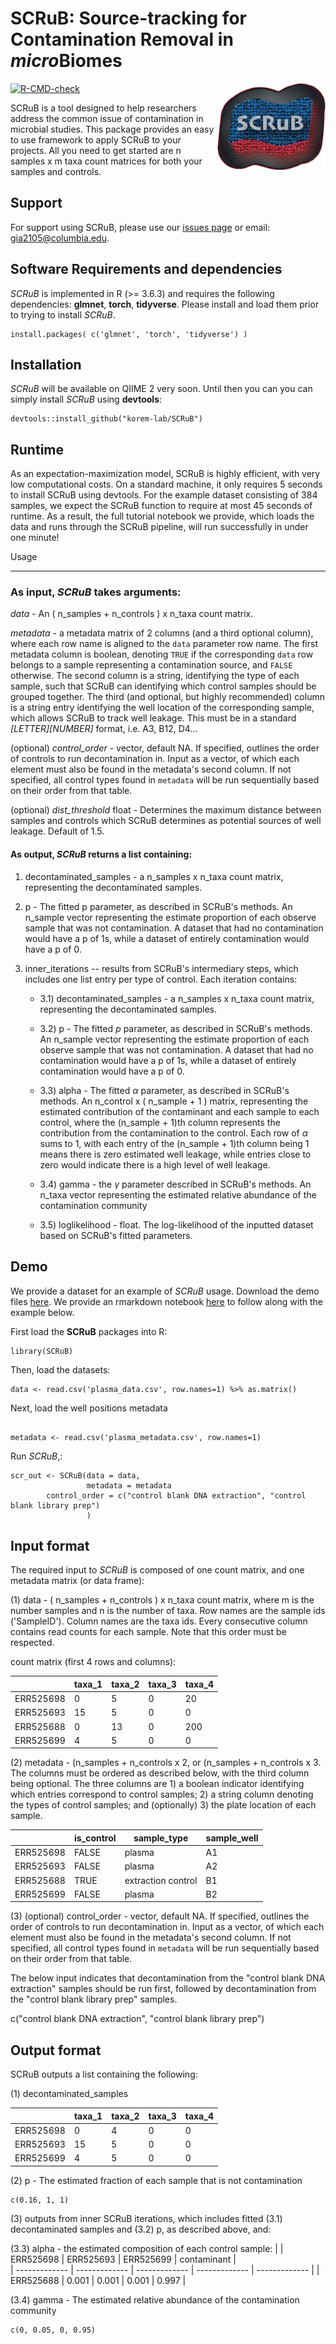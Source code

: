 # SCRuB: Source-tracking for Contamination Removal in *micro*Biomes

[![R-CMD-check](https://github.com/korem-lab/SCRuB/actions/workflows/R-CMD-check.yaml/badge.svg)](https://github.com/korem-lab/SCRuB/actions/workflows/R-CMD-check.yaml)
<img src='Images/SCRuB_logo.png' align="right" height="139" />

SCRuB is a tool designed to help researchers address the common issue of contamination in microbial studies. This package provides an easy to use framework to apply SCRuB to your projects. All you need to get started are n samples x m taxa count matrices for both your samples and controls. 


Support
-----------------------

For support using SCRuB, please use our <a href="https://github.com/korem-lab/SCRuB/issues">issues page</a> or email: gia2105@columbia.edu.


Software Requirements and dependencies
-----------------------

*SCRuB* is implemented in R (>= 3.6.3) and requires the following dependencies: **glmnet**, **torch**, **tidyverse**. Please install and load them prior to trying to install *SCRuB*. 

```
install.packages( c('glmnet', 'torch', 'tidyverse') )
```


Installation
---------------------------

*SCRuB* will be available on QIIME 2 very soon. Until then you can you can simply install *SCRuB* using **devtools**: 
```
devtools::install_github("korem-lab/SCRuB")
```

Runtime 
-------------------
As an expectation-maximization model, SCRuB is highly efficient, with very low computational costs. On a standard machine, it only requires 5 seconds to install SCRuB using devtools. For the example dataset consisting of 384 samples, we expect the SCRuB function to require at most 45 seconds of runtime. As a result, the full tutorial notebook we provide, which loads the data and runs through the SCRuB pipeline, will run successfully in under one minute!


Usage
___________________

### As input, *SCRuB* takes arguments:

 _data_ - An ( n_samples + n_controls ) x n_taxa count matrix.
 
_metadata_ - a metadata matrix of 2 columns (and a third optional column), where each row name is aligned to the `data` parameter row name. 
The first metadata column is boolean, denoting `TRUE` if the corresponding `data` row belongs to a sample representing a contamination source, and `FALSE` otherwise. 
The second column is a string, identifying the type of each sample, such that SCRuB can identifying which control samples should be grouped together. 
The third (and optional, but highly recommended) column is a string entry identifying the well location of the corresponding sample, which allows SCRuB to track well leakage.
This must be in a standard *\[LETTER\]\[NUMBER\]* format, i.e. A3, B12, D4...
 
(optional) _control_order_ - vector, default NA. If specified, outlines the order of controls to run decontamination in. Input as a vector, of which each element must also be found in the metadata's second column. If not specified, all control types found in `metadata` will be run sequentially based on their order from that table. 

(optional) _dist_threshold_ float - Determines the maximum distance between samples and controls which SCRuB determines as potential sources of well leakage. Default of 1.5.


#### As output, *SCRuB* returns a list containing:

1) decontaminated_samples - a n_samples x n_taxa count matrix, representing the decontaminated samples.
 
2) p - The fitted p parameter, as described in SCRuB's methods. An n_sample vector representing the estimate proportion of each observe sample that was not contamination. A dataset that had no contamination would have a p of 1s, while a dataset of entirely contamination would have a p of 0.

3) inner_iterations -- results from SCRuB's intermediary steps, which includes one list entry per type of control. Each iteration contains:

	- 3.1) decontaminated_samples - a n_samples x n_taxa count matrix, representing the decontaminated samples.
 
 	- 3.2) p - The fitted $p$ parameter, as described in SCRuB's methods. An n_sample vector representing the estimate proportion of each observe sample that was not contamination. A dataset that had no contamination would have a p of 1s, while a dataset of entirely contamination would have a p of 0.
 
 	- 3.3) alpha - The fitted $\alpha$ parameter, as described in SCRuB's methods. An n_control x ( n_sample + 1 ) matrix, representing the estimated contribution of the contaminant and each sample to each control, where the (n_sample + 1)th column represents the contribution from the contamination to the control. Each row of $\alpha$ sums to 1, with each entry of the (n_sample + 1)th  column being 1 means there is zero estimated well leakage, while entries close to zero would indicate there is a high level of well leakage.
 
	- 3.4) gamma - the $\gamma$ parameter described in SCRuB's methods. An n_taxa vector representing the estimated relative abundance of the contamination community
	- 3.5) loglikelihood - float. The log-likelihood of the inputted dataset based on SCRuB's fitted parameters.

Demo
-----------------------
We provide a dataset for an example of *SCRuB* usage. Download the demo files <a href="https://github.com/korem-lab/SCRuB/blob/master/tutorial/">here</a>. We provide an rmarkdown notebook <a href="https://github.com/korem-lab/SCRuB/blob/master/tutorial/tutorial.Rmd">here</a> to follow along with the example below.

First load the **SCRuB** packages into R:
```
library(SCRuB)
```

Then, load the datasets:
```
data <- read.csv('plasma_data.csv', row.names=1) %>% as.matrix()
```

Next, load the well positions metadata
```

metadata <- read.csv('plasma_metadata.csv', row.names=1)
```

Run *SCRuB*,:

```
scr_out <- SCRuB(data = data, 
                 metadata = metadata
		control_order = c("control blank DNA extraction", "control blank library prep")
                 )
```


Input format
-----------------------
The required input to *SCRuB* is composed of one count matrix, and one metadata matrix (or data frame):

(1) data - ( n_samples + n_controls ) x n_taxa count matrix, where m is the number samples and n is the number of taxa. Row names are the sample ids ('SampleID'). Column names are the taxa ids. Every consecutive column contains read counts for each sample. Note that this order must be respected.


count matrix (first 4 rows and columns):

| | taxa_1 | taxa_2 | taxa_3 | taxa_4 |
| ------------- | ------------- |------------- |------------- |------------- |
| ERR525698  |  0 | 5 | 0|20 |
| ERR525693  |  15 | 5 | 0|0 |
| ERR525688  |  0 | 13 | 0| 200 |
| ERR525699  |  4 | 5 | 0|0 |

(2) metadata - (n_samples + n_controls x 2, or (n_samples + n_controls x 3. The columns must be ordered as described below, with the third column being optional. The three columns are 1) a boolean indicator identifying which entries correspond to control samples; 2) a string column denoting the types of control samples; and (optionally) 3) the plate location of each sample.

| | is_control | sample_type | sample_well |
| ------------- | ------------- |------------- |------------- |
| ERR525698  |  FALSE | plasma | A1|
| ERR525693  |  FALSE | plasma | A2|
| ERR525688  |  TRUE | extraction control | B1| 
| ERR525699  |  FALSE | plasma | B2|

(3) (optional) control_order - vector, default NA. If specified, outlines the order of controls to run decontamination in. Input as a vector, of which each element must also be found in the metadata's second column. If not specified, all control types found in `metadata` will be run sequentially based on their order from that table. 

The below input indicates that decontamination from the "control blank DNA extraction" samples should be run first, followed by decontamination from the "control blank library prep" samples.

c("control blank DNA extraction", "control blank library prep")




 

Output format
-----------------------
SCRuB outputs a list containing the following:

(1) decontaminated_samples

| | taxa_1 | taxa_2 | taxa_3 | taxa_4 |
| ------------- | ------------- |------------- |------------- |------------- |
| ERR525698  |  0 | 4 | 0 | 0 |
| ERR525693  |  15 | 5 | 0 | 0 |
| ERR525699  |  4 | 5 | 0 | 0 |

(2) p - The estimated fraction of each sample that is not contamination
```
c(0.16, 1, 1)
```
(3) outputs from inner SCRuB iterations, which includes fitted (3.1) decontaminated samples and (3.2) p, as described above, and:

(3.3) alpha - the estimated composition of each control sample:
| | ERR525698  | ERR525693 | ERR525699 | contaminant  |  
| ------------- | ------------- | ------------- | ------------- | ------------- |
| ERR525688 | 0.001 | 0.001 | 0.001 | 0.997 |



(3.4) gamma - The estimated relative abundance of the contamination community
```
c(0, 0.05, 0, 0.95)
```









